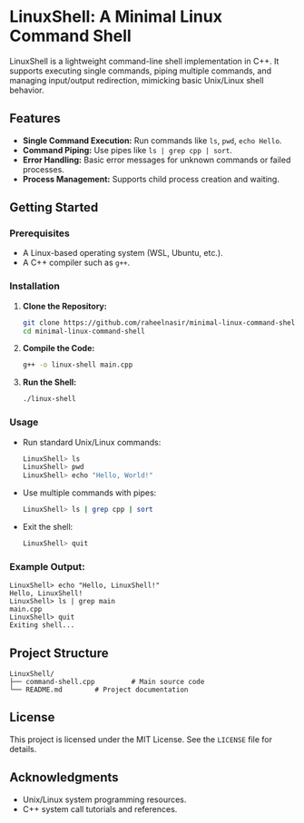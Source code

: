 # LinuxShell: A Minimal Linux Command Shell

LinuxShell is a lightweight command-line shell implementation in C++. It supports executing single commands, piping multiple commands, and managing input/output redirection, mimicking basic Unix/Linux shell behavior.

## **Features**

- **Single Command Execution:** Run commands like `ls`, `pwd`, `echo Hello`.
- **Command Piping:** Use pipes like `ls | grep cpp | sort`.
- **Error Handling:** Basic error messages for unknown commands or failed processes.
- **Process Management:** Supports child process creation and waiting.

## **Getting Started**

### **Prerequisites**

- A Linux-based operating system (WSL, Ubuntu, etc.).
- A C++ compiler such as `g++`.

### **Installation**

1. **Clone the Repository:**
   ```bash
   git clone https://github.com/raheelnasir/minimal-linux-command-shell.git
   cd minimal-linux-command-shell
   ```

2. **Compile the Code:**
   ```bash
   g++ -o linux-shell main.cpp
   ```

3. **Run the Shell:**
   ```bash
   ./linux-shell
   ```

### **Usage**

- Run standard Unix/Linux commands:
  ```bash
  LinuxShell> ls
  LinuxShell> pwd
  LinuxShell> echo "Hello, World!"
  ```

- Use multiple commands with pipes:
  ```bash
  LinuxShell> ls | grep cpp | sort
  ```

- Exit the shell:
  ```bash
  LinuxShell> quit
  ```

### **Example Output:**
```
LinuxShell> echo "Hello, LinuxShell!"
Hello, LinuxShell!
LinuxShell> ls | grep main
main.cpp
LinuxShell> quit
Exiting shell...
```

## **Project Structure**

```
LinuxShell/
├── command-shell.cpp         # Main source code
└── README.md        # Project documentation
```

## **License**

This project is licensed under the MIT License. See the `LICENSE` file for details.

## **Acknowledgments**

- Unix/Linux system programming resources.
- C++ system call tutorials and references.


